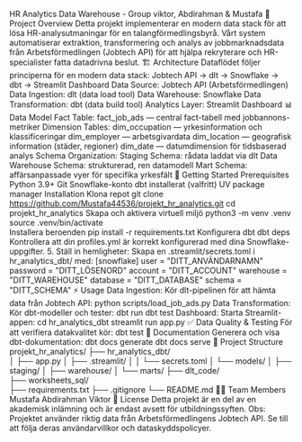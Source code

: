 HR Analytics Data Warehouse - Group viktor, Abdirahman & Mustafa 
📌 Project Overview
Detta projekt implementerar en modern data stack för att lösa HR-analysutmaningar för en talangförmedlingsbyrå. Vårt system automatiserar extraktion, transformering och analys av jobbmarknadsdata från Arbetsförmedlingen (Jobtech API) för att hjälpa rekryterare och HR-specialister fatta datadrivna beslut.
🏗️ Architecture
Dataflödet följer principerna för en modern data stack:
Jobtech API → dlt → Snowflake → dbt → Streamlit Dashboard
Data Source: Jobtech API (Arbetsförmedlingen)
Data Ingestion: dlt (data load tool)
Data Warehouse: Snowflake
Data Transformation: dbt (data build tool)
Analytics Layer: Streamlit Dashboard
📊 Data Model
Fact Table: fact_job_ads — central fact-tabell med jobbannons-metriker
Dimension Tables:
dim_occupation — yrkesinformation och klassificeringar
dim_employer — arbetsgivardata
dim_location — geografisk information (städer, regioner)
dim_date — datumdimension för tidsbaserad analys
Schema Organization:
Staging Schema: rådata laddat via dlt
Data Warehouse Schema: strukturerad, ren datamodell
Mart Schema: affärsanpassade vyer för specifika yrkesfält
🚀 Getting Started
Prerequisites
Python 3.9+
Git
Snowflake-konto
dbt installerat
(valfritt) UV package manager
Installation
Klona repot
git clone https://github.com/Mustafa44536/projekt_hr_analytics.git
cd projekt_hr_analytics
Skapa och aktivera virtuell miljö
python3 -m venv .venv
source .venv/bin/activate   
Installera beroenden
pip install -r requirements.txt
Konfigurera dbt
dbt deps
Kontrollera att din profiles.yml är korrekt konfigurerad med dina Snowflake-uppgifter.
5. Ställ in hemligheter: Skapa en .streamlit/secrets.toml i hr_analytics_dbt/ med:
[snowflake]
user = "DITT_ANVÄNDARNAMN"
password = "DITT_LÖSENORD"
account = "DITT_ACCOUNT"
warehouse = "DITT_WAREHOUSE"
database = "DITT_DATABASE"
schema = "DITT_SCHEMA"
⚡ Usage
Data Ingestion: Kör dlt-pipelinen för att hämta data från Jobtech API:
python scripts/load_job_ads.py
Data Transformation: Kör dbt-modeller och tester:
dbt run
dbt test
Dashboard: Starta Streamlit-appen:
cd hr_analytics_dbt
streamlit run app.py
✅ Data Quality & Testing
För att verifiera datakvalitet kör:
dbt test
📖 Documentation
Generera och visa dbt-dokumentation:
dbt docs generate
dbt docs serve
📂 Project Structure
projekt_hr_analytics/
├── hr_analytics_dbt/         
│   ├── app.py
│   ├── .streamlit/
│   │   └── secrets.toml
│   └── models/
│       ├── staging/
│       ├── warehouse/
│       └── marts/
├── dlt_code/                 
├── worksheets_sql/           
├── requirements.txt
├── .gitignore
└── README.md
👨‍💻 Team Members
Mustafa
Abdirahman
Viktor
📄 License
Detta projekt är en del av en akademisk inlämning och är endast avsett för utbildningssyften.
Obs: Projektet använder riktig data från Arbetsförmedlingens Jobtech API. Se till att följa deras användarvillkor och dataskyddspolicyer.